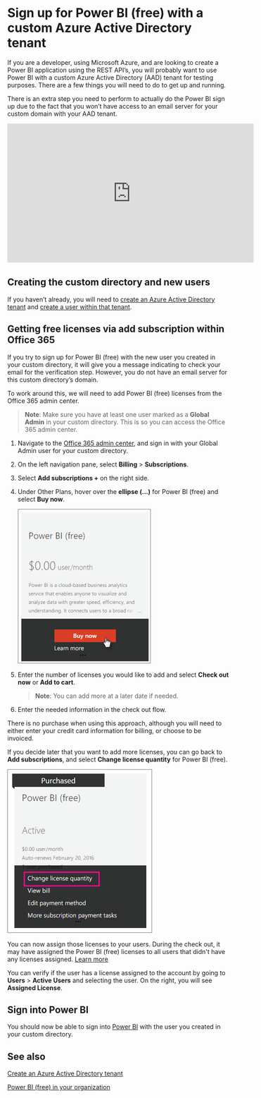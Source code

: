 <properties
pageTitle="Sign up with a custom Azure directory"
description="You may be a developer and looking to test your Power BI application that uses the REST API. Creating a custom directory in your Azure subscription can allow you to try an isolated environment. There are a few things you need to do to get Power BI to work with that custom directory."
services="powerbi"
documentationCenter=""
authors="guyinacube"
manager="mblythe"
editor=""/>

<tags
ms.service="powerbi"
ms.devlang="NA"
ms.topic="article"
ms.tgt_pltfrm="na"
ms.workload="powerbi"
ms.date="03/09/2016"
ms.author="asaxton"/>
# Sign up for Power BI (free) with a custom Azure Active Directory tenant

If you are a developer, using Microsoft Azure, and are looking to create a Power BI application using the REST API’s, you will probably want to use Power BI with a custom Azure Active Directory (AAD) tenant for testing purposes.  There are a few things you will need to do to get up and running.

There is an extra step you need to perform to actually do the Power BI sign up due to the fact that you won’t have access to an email server for your custom domain with your AAD tenant.

<iframe width="560" height="315" src="https://www.youtube.com/embed/97IfXEWZMfU" frameborder="0" allowfullscreen></iframe>

## Creating the custom directory and new users
If you haven’t already, you will need to [create an Azure Active Directory tenant](powerbi-developer-create-an-azure-active-directory-tenant.md#setup) and [create a user within that tenant](powerbi-developer-create-an-azure-active-directory-tenant.md#newuser).

## Getting free licenses via add subscription within Office 365

If you try to sign up for Power BI (free) with the new user you created in your custom directory, it will give you a message indicating to check your email for the verification step. However, you do not have an email server for this custom directory’s domain. 

To work around this, we will need to add Power BI (free) licenses from the Office 365 admin center.

> **Note**: Make sure you have at least one user marked as a **Global Admin** in your custom directory. This is so you can access the Office 365 admin center.

1.	Navigate to the [Office 365 admin center](https://portal.office.com/admin/default.aspx), and sign in with your Global Admin user for your custom directory.
2.	On the left navigation pane, select **Billing** > **Subscriptions**.
3.	Select **Add subscriptions +** on the right side.
4.	Under Other Plans, hover over the **ellipse (…)** for Power BI (free) and select **Buy now**.

    ![](media/powerbi-admin-powerbi-free-in-your-organization/buy-powerbi-free.png)

5.	Enter the number of licenses you would like to add and select **Check out now** or **Add to cart**.

    > **Note**: You can add more at a later date if needed.

6.	Enter the needed information in the check out flow.

There is no purchase when using this approach, although you will need to either enter your credit card information for billing, or choose to be invoiced.

If you decide later that you want to add more licenses, you can go back to **Add subscriptions**, and select **Change license quantity** for Power BI (free).

![](media/powerbi-admin-powerbi-free-in-your-organization/change-license-quantity.png)
 
You can now assign those licenses to your users. During the check out, it may have assigned the Power BI (free) licenses to all users that didn't have any licenses assigned. [Learn more](https://support.office.com/article/Assign-or-unassign-licenses-for-Office-365-for-business-997596b5-4173-4627-b915-36abac6786dc)

You can verify if the user has a license assigned to the account by going to **Users** > **Active Users** and selecting the user. On the right, you will see **Assigned License**.

## Sign into Power BI

You should now be able to sign into [Power BI](https://app.powerbi.com) with the user you created in your custom directory.

## See also

[Create an Azure Active Directory tenant](powerbi-developer-create-an-azure-active-directory-tenant.md)

[Power BI (free) in your organization](powerbi-admin-powerbi-free-in-your-organization.md)


